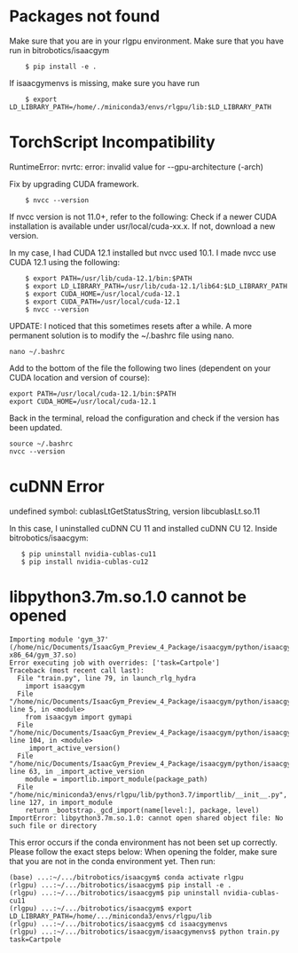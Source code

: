 # Packages not found
Make sure that you are in your rlgpu environment. 
Make sure that you have run in bitrobotics/isaacgym
```
    $ pip install -e .
```

If isaacgymenvs is missing, make sure you have run 
```
    $ export LD_LIBRARY_PATH=/home/./miniconda3/envs/rlgpu/lib:$LD_LIBRARY_PATH
```

# TorchScript Incompatibility
RuntimeError: nvrtc: error: invalid value for --gpu-architecture (-arch)

Fix by upgrading CUDA framework. 

```
    $ nvcc --version
```

If nvcc version is not 11.0+, refer to the following: 
Check if a newer CUDA installation is available under usr/local/cuda-xx.x. If not, download a new version. 

In my case, I had CUDA 12.1 installed but nvcc used 10.1. I made nvcc use CUDA 12.1 using the following: 
```
    $ export PATH=/usr/lib/cuda-12.1/bin:$PATH
    $ export LD_LIBRARY_PATH=/usr/lib/cuda-12.1/lib64:$LD_LIBRARY_PATH
    $ export CUDA_HOME=/usr/local/cuda-12.1
    $ export CUDA_PATH=/usr/local/cuda-12.1
    $ nvcc --version
```

UPDATE: I noticed that this sometimes resets after a while. A more permanent solution is to modify the ~/.bashrc file using nano. 
```
nano ~/.bashrc
```
Add to the bottom of the file the following two lines (dependent on your CUDA location and version of course):
```
export PATH=/usr/local/cuda-12.1/bin:$PATH
export CUDA_HOME=/usr/local/cuda-12.1
```

Back in the terminal, reload the configuration and check if the version has been updated. 
```
source ~/.bashrc
nvcc --version
```

# cuDNN Error
undefined symbol: cublasLtGetStatusString, version libcublasLt.so.11

In this case, I uninstalled cuDNN CU 11 and installed cuDNN CU 12. 
Inside bitrobotics/isaacgym:
```
   $ pip uninstall nvidia-cublas-cu11
   $ pip install nvidia-cublas-cu12 
```

# libpython3.7m.so.1.0 cannot be opened

```
Importing module 'gym_37' (/home/nic/Documents/IsaacGym_Preview_4_Package/isaacgym/python/isaacgym/_bindings/linux-x86_64/gym_37.so)
Error executing job with overrides: ['task=Cartpole']
Traceback (most recent call last):
  File "train.py", line 79, in launch_rlg_hydra
    import isaacgym
  File "/home/nic/Documents/IsaacGym_Preview_4_Package/isaacgym/python/isaacgym/__init__.py", line 5, in <module>
    from isaacgym import gymapi
  File "/home/nic/Documents/IsaacGym_Preview_4_Package/isaacgym/python/isaacgym/gymapi.py", line 104, in <module>
    _import_active_version()
  File "/home/nic/Documents/IsaacGym_Preview_4_Package/isaacgym/python/isaacgym/gymapi.py", line 63, in _import_active_version
    module = importlib.import_module(package_path)
  File "/home/nic/miniconda3/envs/rlgpu/lib/python3.7/importlib/__init__.py", line 127, in import_module
    return _bootstrap._gcd_import(name[level:], package, level)
ImportError: libpython3.7m.so.1.0: cannot open shared object file: No such file or directory
```

This error occurs if the conda environment has not been set up correctly. Please follow the exact steps below: 
When opening the folder, make sure that you are not in the conda environment yet. Then run: 
```
(base) ...:~/.../bitrobotics/isaacgym$ conda activate rlgpu
(rlgpu) ...:~/.../bitrobotics/isaacgym$ pip install -e .
(rlgpu) ...:~/.../bitrobotics/isaacgym$ pip uninstall nvidia-cublas-cu11
(rlgpu) ...:~/.../bitrobotics/isaacgym$ export LD_LIBRARY_PATH=/home/.../miniconda3/envs/rlgpu/lib
(rlgpu) ...:~/.../bitrobotics/isaacgym$ cd isaacgymenvs
(rlgpu) ...:~/.../bitrobotics/isaacgym/isaacgymenvs$ python train.py task=Cartpole
```

